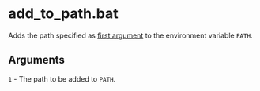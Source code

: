 # add_to_path.bat

Adds the path specified as [first argument](#arguments) to the environment variable `PATH`.

## Arguments

`1` - The path to be added to `PATH`.
